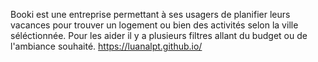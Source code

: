 
 Booki est une entreprise permettant à ses usagers de planifier leurs vacances pour trouver un logement ou bien des activités selon la ville séléctionnée.
 Pour les aider il y a plusieurs filtres allant du budget ou de l'ambiance souhaité. 
https://luanalpt.github.io/
